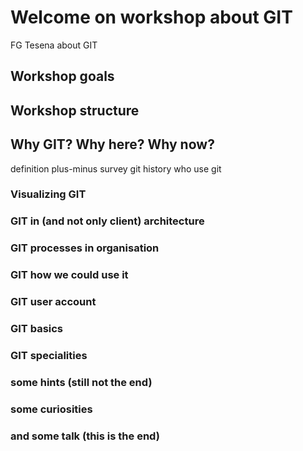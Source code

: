 # Welcome on workshop about GIT 
FG Tesena about GIT

## Workshop goals

## Workshop structure

## Why GIT? Why here? Why now?
definition
plus-minus
survey
git history
who use git

### Visualizing GIT
### GIT in (and not only client) architecture
### GIT processes in organisation
### GIT how we could use it
### GIT user account
### GIT basics
### GIT specialities
### some hints (still not the end)
### some curiosities
### and some talk (this is the end)




